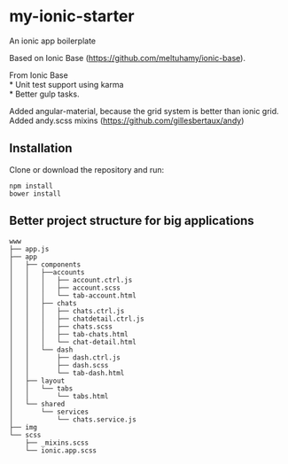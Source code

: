 # my-ionic-starter

An ionic app boilerplate

Based on Ionic Base (https://github.com/meltuhamy/ionic-base).

From Ionic Base  
		* Unit test support using karma  
		* Better gulp tasks.  

Added angular-material, because the grid system is better than ionic grid.  
Added andy.scss mixins (https://github.com/gillesbertaux/andy)

## Installation
Clone or download the repository and run:  
	
```
npm install
bower install
```

## Better project structure for big applications
```
www  
├── app.js  
├── app  
│   ├── components  
│   │   ├──accounts  
│   │   │   ├── account.ctrl.js  
│   │   │   ├── account.scss  
│   │   │   └── tab-account.html  
│   │   ├── chats  
│   │   │   ├── chats.ctrl.js  
│   │   │   ├── chatdetail.ctrl.js  
│   │   │   ├── chats.scss  
│   │   │   ├── tab-chats.html  
│   │   │   └── chat-detail.html  
│   │   └── dash  
│   │       ├── dash.ctrl.js  
│   │       ├── dash.scss  
│   │       └── tab-dash.html  
│   ├── layout  
│   │   └── tabs  
│   │       └── tabs.html  
│   └── shared  
│       └── services  
│           └── chats.service.js  
├── img  
└── scss  
    ├── _mixins.scss  
    └── ionic.app.scss  
 ```
